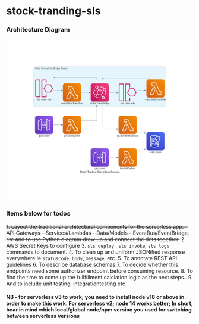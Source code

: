 # stock-tranding-sls

### Architecture Diagram

[logo]: /stock_trading_serverless_service.png
![alt text][logo]

### Items below for todos

~~1. Layout the traditional architectural components for the serverless app.
    - API Gateways
    - Services/Lambdas
    - Data/Models
    - EventBus/EventBridge, etc
    and to use Python diagram draw up and connect the dots together.~~
2. AWS Secret Keys to configure
3. `sls deploy` , `sls invoke`, `sls logs` commands to document.
4. To clean up and uniform JSONified response everywhere ie `statusCode`, `body`, `message`, etc.
5. To annotate REST API guidelines
6. To describe database schemas
7. To decide whether this endpoints need some authorizer endpoint before consuming resource.
8. To find the time to come up the fullfillment calclation logic as the next steps..
9. And to include unit testing, integrationtesting etc

#### NB - for serverless v3 to work; you need to install node v18 or above in order to make this work. For serverless v2; node 14 works better; In short, bear in mind which local/global node/npm version you used for switching between serverless versions
